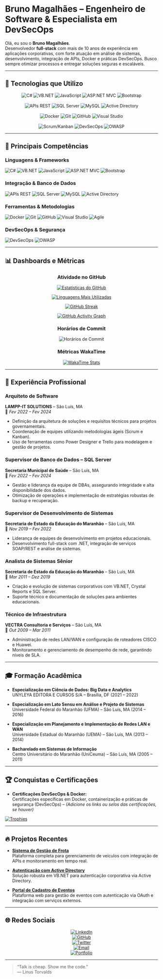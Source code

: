 # Bruno Magalhães – Engenheiro de Software & Especialista em DevSecOps

Olá, eu sou o **Bruno Magalhães**.  
Desenvolvedor **full-stack** com mais de 10 anos de experiência em aplicações corporativas, com forte atuação em análise de sistemas, desenvolvimento, integração de APIs, Docker e práticas DevSecOps. Busco sempre otimizar processos e entregar soluções seguras e escaláveis.

---

## 🚀 Tecnologias que Utilizo

<div align="center">
  <img src="https://img.shields.io/badge/C%23-239120?style=for-the-badge&logo=c-sharp&logoColor=white" alt="C#" />
  <img src="https://img.shields.io/badge/VB.NET-blueviolet?style=for-the-badge&logo=.net&logoColor=white" alt="VB.NET" />
  <img src="https://img.shields.io/badge/JavaScript-F7DF1E?style=for-the-badge&logo=javascript&logoColor=black" alt="JavaScript" />
  <img src="https://img.shields.io/badge/ASP.NET%20MVC-blue?style=for-the-badge&logo=.net&logoColor=white" alt="ASP.NET MVC" />
  <img src="https://img.shields.io/badge/Bootstrap-563D7C?style=for-the-badge&logo=bootstrap&logoColor=white" alt="Bootstrap" />
  <br><br>
  <img src="https://img.shields.io/badge/APIs%20REST-008080?style=for-the-badge&logo=api&logoColor=white" alt="APIs REST" />
  <img src="https://img.shields.io/badge/SQL%20Server-CC2927?style=for-the-badge&logo=microsoft-sql-server&logoColor=white" alt="SQL Server" />
  <img src="https://img.shields.io/badge/MySQL-4479A1?style=for-the-badge&logo=mysql&logoColor=white" alt="MySQL" />
  <img src="https://img.shields.io/badge/Active%20Directory-0000FF?style=for-the-badge&logo=microsoft&logoColor=white" alt="Active Directory" />
  <br><br>
  <img src="https://img.shields.io/badge/Docker-2496ED?style=for-the-badge&logo=docker&logoColor=white" alt="Docker" />
  <img src="https://img.shields.io/badge/Git-F05032?style=for-the-badge&logo=git&logoColor=white" alt="Git" />
  <img src="https://img.shields.io/badge/GitHub-181717?style=for-the-badge&logo=github&logoColor=white" alt="GitHub" />
  <img src="https://img.shields.io/badge/Visual%20Studio-5C2D91?style=for-the-badge&logo=visual-studio&logoColor=white" alt="Visual Studio" />
  <br><br>
  <img src="https://img.shields.io/badge/Scrum/Kanban-0D5C9E?style=for-the-badge&logo=scrum&logoColor=white" alt="Scrum/Kanban" />
  <img src="https://img.shields.io/badge/DevSecOps-2F353A?style=for-the-badge&logo=security&logoColor=white" alt="DevSecOps" />
  <img src="https://img.shields.io/badge/OWASP-000?style=for-the-badge&logo=owasp&logoColor=white" alt="OWASP" />
</div>

---

## 🔧 Principais Competências

### Linguagens & Frameworks
<div>
  <img alt="C#" src="https://img.shields.io/badge/C%23-239120?style=flat&logo=c-sharp&logoColor=white" />
  <img alt="VB.NET" src="https://img.shields.io/badge/VB.NET-blueviolet?style=flat&logo=.net&logoColor=white" />
  <img alt="JavaScript" src="https://img.shields.io/badge/JavaScript-F7DF1E?style=flat&logo=javascript&logoColor=black" />
  <img alt="ASP.NET MVC" src="https://img.shields.io/badge/ASP.NET%20MVC-blue?style=flat&logo=.net&logoColor=white" />
  <img alt="Bootstrap" src="https://img.shields.io/badge/Bootstrap-563D7C?style=flat&logo=bootstrap&logoColor=white" />
</div>

### Integração & Banco de Dados
<div>
  <img alt="APIs REST" src="https://img.shields.io/badge/APIs%20REST-008080?style=flat&logo=api&logoColor=white" />
  <img alt="SQL Server" src="https://img.shields.io/badge/SQL%20Server-CC2927?style=flat&logo=microsoft-sql-server&logoColor=white" />
  <img alt="MySQL" src="https://img.shields.io/badge/MySQL-4479A1?style=flat&logo=mysql&logoColor=white" />
  <img alt="Active Directory" src="https://img.shields.io/badge/Active%20Directory-0000FF?style=flat&logo=microsoft&logoColor=white" />
</div>

### Ferramentas & Metodologias
<div>
  <img alt="Docker" src="https://img.shields.io/badge/Docker-2496ED?style=flat&logo=docker&logoColor=white" />
  <img alt="Git" src="https://img.shields.io/badge/Git-F05032?style=flat&logo=git&logoColor=white" />
  <img alt="GitHub" src="https://img.shields.io/badge/GitHub-181717?style=flat&logo=github&logoColor=white" />
  <img alt="Visual Studio" src="https://img.shields.io/badge/Visual%20Studio-5C2D91?style=flat&logo=visual-studio&logoColor=white" />
  <img alt="Agile" src="https://img.shields.io/badge/Scrum/Kanban-0D5C9E?style=flat&logo=scrum&logoColor=white" />
</div>

### DevSecOps & Segurança
<div>
  <img alt="DevSecOps" src="https://img.shields.io/badge/DevSecOps-2F353A?style=flat&logo=security&logoColor=white" />
  <img alt="OWASP" src="https://img.shields.io/badge/OWASP-000?style=flat&logo=owasp&logoColor=white" />
</div>

---

## 📊 Dashboards e Métricas

<div align="center">

### Atividade no GitHub

[![Estatísticas do GitHub](https://github-readme-stats.vercel.app/api?username=borgesMagalhaes&show_icons=true&theme=github_dark&count_private=true)](https://github.com/borgesMagalhaes)

[![Linguagens Mais Utilizadas](https://github-readme-stats.vercel.app/api/top-langs/?username=borgesMagalhaes&layout=compact&theme=github_dark)](https://github.com/borgesMagalhaes)

[![GitHub Streak](https://github-readme-streak-stats.herokuapp.com/?user=borgesMagalhaes&theme=github-dark-blue)](https://git.io/streak-stats)

[![GitHub Activity Graph](https://activity-graph.herokuapp.com/graph?username=borgesMagalhaes&theme=github-dark)](https://github.com/borgesMagalhaes)

### Horários de Commit
<!-- 
  Adicione abaixo um gráfico personalizado que mostre os horários em que você costuma realizar commits.
  Você pode gerar um gráfico através de ferramentas de análise de commits e hospedá-lo, substituindo o link abaixo.
-->
![Horários de Commit](https://raw.githubusercontent.com/SEU_USUARIO/commit-times-dashboard/main/commit-times.png)

### Métricas WakaTime
<!--
  Exibe estatísticas de produtividade (tempo de codificação, linguagens, etc.) do WakaTime.
  Para que o widget funcione, substitua "SEU_USUARIO_WAKATIME" pelo seu username do WakaTime.
-->
[![WakaTime Stats](https://github-readme-stats.vercel.app/api/wakatime?username=brunomagalhaes&theme=github_dark)](https://github.com/anmol098/waka-readme)
  
</div>

---

## 💼 Experiência Profissional

### Arquiteto de Software  
**LAMPP-IT SOLUTIONS** – São Luís, MA  
📅 *Fev 2022 – Fev 2024*  
- Definição da arquitetura de soluções e requisitos técnicos para projetos governamentais.
- Coordenação de equipes utilizando metodologias ágeis (Scrum e Kanban).
- Uso de ferramentas como Power Designer e Trello para modelagem e gestão de projetos.

### Supervisor de Banco de Dados – SQL Server  
**Secretaria Municipal de Saúde** – São Luís, MA  
📅 *Fev 2022 – Fev 2024*  
- Gestão e liderança da equipe de DBAs, assegurando integridade e alta disponibilidade dos dados.
- Otimização de operações e implementação de estratégias robustas de backup e recuperação.

### Supervisor de Desenvolvimento de Sistemas  
**Secretaria de Estado da Educação do Maranhão** – São Luís, MA  
📅 *Nov 2019 – Fev 2022*  
- Liderança de equipes de desenvolvimento em projetos educacionais.
- Desenvolvimento full-stack com .NET, integração de serviços SOAP/REST e análise de sistemas.

### Analista de Sistemas Sênior  
**Secretaria de Estado da Educação do Maranhão** – São Luís, MA  
📅 *Mar 2011 – Dez 2019*  
- Criação e evolução de sistemas corporativos com VB.NET, Crystal Reports e SQL Server.
- Suporte técnico e documentação de soluções para ambientes educacionais.

### Técnico de Infraestrutura  
**VECTRA Consultoria e Serviços** – São Luís, MA  
📅 *Out 2009 – Mar 2011*  
- Administração de redes LAN/WAN e configuração de roteadores CISCO e Huawei.
- Monitoramento e gerenciamento de desempenho de rede, garantindo níveis de SLA.

---

## 🎓 Formação Acadêmica

- **Especialização em Ciência de Dados: Big Data e Analytics**  
  UNYLEYA EDITORA E CURSOS S/A – Brasília, DF (2021 – 2022)
  
- **Especialização em Lato Sensu em Análise e Projeto de Sistemas**  
  Universidade Federal do Maranhão (UFMA) – São Luís, MA (2014 – 2016)
  
- **Especialização em Planejamento e Implementação de Redes LAN e WAN**  
  Universidade Estadual do Maranhão (UEMA) – São Luís, MA (2013 – 2014)
  
- **Bacharelado em Sistemas de Informação**  
  Centro Universitário do Maranhão (UniCeuma) – São Luís, MA (2005 – 2011)

---

## 🏆 Conquistas e Certificações

- **Certificações DevSecOps & Docker:**  
  Certificações específicas em Docker, containerização e práticas de segurança (DevSecOps) – *(Adicione os links ou selos das certificações, se houver)*

[![Trophies](https://github-profile-trophy.vercel.app/?username=borgesMagalhaes&theme=github_dark&no-bg=true&row=1&column=6)](https://github.com/ryo-ma/github-profile-trophy)

---

## 🔥 Projetos Recentes

- **[Sistema de Gestão de Frota](https://github.com/borgesMagalhaes/frota)**  
  Plataforma completa para gerenciamento de veículos com integração de APIs e monitoramento em tempo real.

- **[Autenticação com Active Directory](https://github.com/borgesMagalhaes/auth-AD)**  
  Solução robusta em VB.NET para autenticação corporativa via Active Directory.

- **[Portal de Cadastro de Eventos](https://github.com/borgesMagalhaes/event-registration)**  
  Plataforma web para gestão de eventos com autenticação via OAuth e integração com serviços externos.

---

## 🌐 Redes Sociais

<div align="center">

[![LinkedIn](https://img.shields.io/badge/LinkedIn-0077B5?style=flat&logo=linkedin&logoColor=white)](https://www.linkedin.com/in/bruno-magalh%C3%A3es-2b878a2a/)  
[![GitHub](https://img.shields.io/badge/GitHub-181717?style=flat&logo=github&logoColor=white)](https://github.com/borgesMagalhaes)  
[![Twitter](https://img.shields.io/badge/Twitter-1DA1F2?style=flat&logo=twitter&logoColor=white)](https://twitter.com/SEU_TWITTER)  
[![Email](https://img.shields.io/badge/Email-D14836?style=flat&logo=gmail&logoColor=white)](mailto:borges.magalhaes@gmail.com)  
[![Portfolio](https://img.shields.io/badge/Website-000000?style=flat&logo=about.me&logoColor=white)](https://www.seusite.com)

</div>

---

> “Talk is cheap. Show me the code.”  
> — Linus Torvalds
